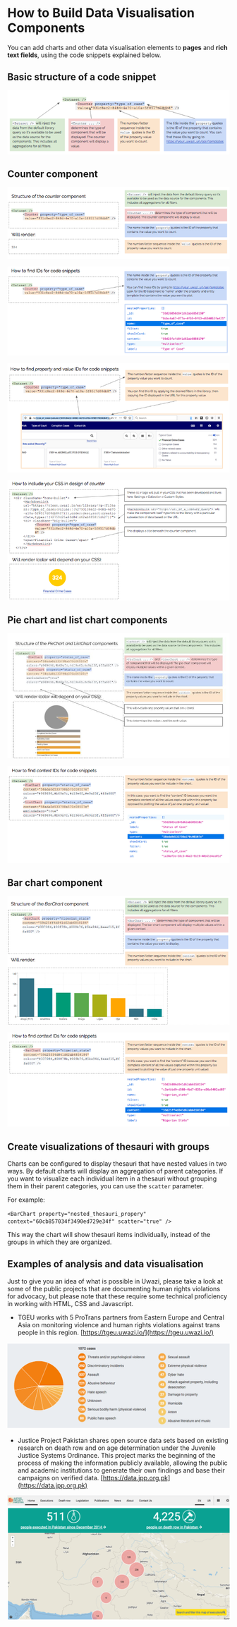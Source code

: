 # How to Build Data Visualisation Components	

You can add charts and other data visualisation elements to **pages** and **rich text fields**, using the code snippets explained below.

## Basic structure of a code snippet

![image alt text](images/image_73.png)

## Counter component

![image alt text](images/image_74.png)

![image alt text](images/image_75.png)

![image alt text](images/image_76.png)

![image alt text](images/image_77.png)

## Pie chart and list chart components

![image alt text](images/image_78.jpg)

![image alt text](images/image_79.png)

## Bar chart component

![image alt text](images/image_80.png)

![image alt text](images/image_81.png)

## Create visualizations of thesauri with groups

Charts can be configured to display thesauri that have nested values in two ways. By default charts will display an aggregation of parent categories. If you want to visualize each individual item in a thesauri without grouping them in their parent categories, you can use the `scatter` parameter. 

For example:

`<BarChart property="nested_thesauri_propery" context="60cb857034f3490ed729e34f" scatter="true" />`

This way the chart will show thesauri items individually, instead of the groups in which they are organized.


## Examples of analysis and data visualisation

Just to give you an idea of what is possible in Uwazi, please take a look at some of the public projects that are documenting human rights violations for advocacy, but please note that these require some technical proficiency in working with HTML, CSS and Javascript.

- TGEU works with 5 ProTrans partners from Eastern Europe and Central Asia on monitoring violence and human rights violations against trans people in this region. [https://tgeu.uwazi.io/](https://tgeu.uwazi.io/)

![image alt text](images/image_82.png)

- Justice Project Pakistan shares open source data sets based on existing research on death row and on age determination under the Juvenile Justice Systems Ordinance. This project marks the beginning of the process of making the information publicly available, allowing the public and academic institutions to generate their own findings and base their campaigns on verified data. [https://data.jpp.org.pk](https://data.jpp.org.pk)

![image alt text](images/image_83.png)
